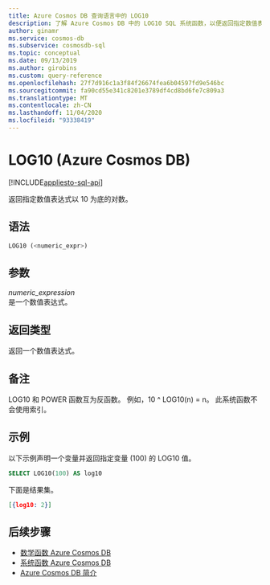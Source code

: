 ```yaml
---
title: Azure Cosmos DB 查询语言中的 LOG10
description: 了解 Azure Cosmos DB 中的 LOG10 SQL 系统函数，以便返回指定数值表达式的以 10 为底的对数
author: ginamr
ms.service: cosmos-db
ms.subservice: cosmosdb-sql
ms.topic: conceptual
ms.date: 09/13/2019
ms.author: girobins
ms.custom: query-reference
ms.openlocfilehash: 27f7d916c1a3f84f26674fea6b04597fd9e546bc
ms.sourcegitcommit: fa90cd55e341c8201e3789df4cd8bd6fe7c809a3
ms.translationtype: MT
ms.contentlocale: zh-CN
ms.lasthandoff: 11/04/2020
ms.locfileid: "93338419"
---
```

# <a name="log10-azure-cosmos-db"></a>LOG10 (Azure Cosmos DB)
[!INCLUDE[appliesto-sql-api](includes/appliesto-sql-api.md)]

 返回指定数值表达式以 10 为底的对数。  
  
## <a name="syntax"></a>语法
  
```sql
LOG10 (<numeric_expr>)  
```  
  
## <a name="arguments"></a>参数
  
*numeric_expression*  
   是一个数值表达式。  
  
## <a name="return-types"></a>返回类型
  
  返回一个数值表达式。  
  
## <a name="remarks"></a>备注
  
  LOG10 和 POWER 函数互为反函数。 例如，10 ^ LOG10(n) = n。 此系统函数不会使用索引。
  
## <a name="examples"></a>示例
  
  以下示例声明一个变量并返回指定变量 (100) 的 LOG10 值。  
  
```sql
SELECT LOG10(100) AS log10 
```  
  
 下面是结果集。  
  
```json
[{log10: 2}]  
```  

## <a name="next-steps"></a>后续步骤

- [数学函数 Azure Cosmos DB](sql-query-mathematical-functions.md)
- [系统函数 Azure Cosmos DB](sql-query-system-functions.md)
- [Azure Cosmos DB 简介](introduction.md)

